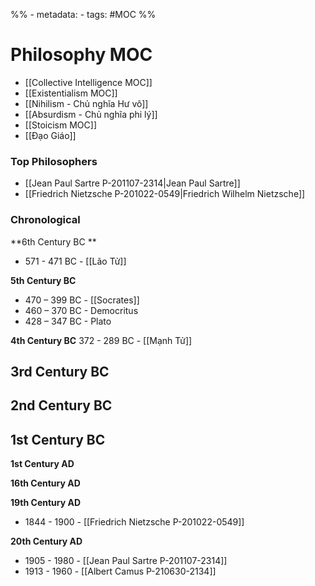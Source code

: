 %% - metadata:
	- tags: #MOC %%
# Philosophy MOC
- [[Collective Intelligence MOC]]
- [[Existentialism MOC]]
- [[Nihilism - Chủ nghĩa Hư vô]]
- [[Absurdism - Chủ nghĩa phi lý]]
- [[Stoicism MOC]]
- [[Đạo Giáo]]

### Top Philosophers
- [[Jean Paul Sartre P-201107-2314|Jean Paul Sartre]]
- [[Friedrich Nietzsche P-201022-0549|Friedrich Wilhelm Nietzsche]]

### Chronological 

**6th Century BC **
- 571 - 471 BC - [[Lão Tử]]

**5th Century BC**
- 470 – 399 BC - [[Socrates]] 
- 460 – 370 BC - Democritus
- 428 – 347 BC - Plato

**4th Century BC**
372 - 289 BC - [[Mạnh Tử]]

**3rd Century BC**
- 

**2nd Century BC**
- 

**1st Century BC**
- 

**1st Century AD**

**16th Century AD**

**19th Century AD**
- 1844 - 1900 - [[Friedrich Nietzsche P-201022-0549]]

**20th Century AD**
- 1905 - 1980 - [[Jean Paul Sartre P-201107-2314]]
- 1913 - 1960 - [[Albert Camus P-210630-2134]]